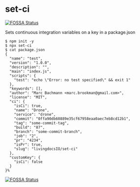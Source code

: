 # set-ci
[![FOSSA Status](https://app.fossa.io/api/projects/git%2Bgithub.com%2FlivingdocsIO%2Fset-ci.svg?type=shield)](https://app.fossa.io/projects/git%2Bgithub.com%2FlivingdocsIO%2Fset-ci?ref=badge_shield)


Sets continuous integration variables on a key in a package.json


```
$ npm init -y
$ npx set-ci
$ cat package.json
{
  "name": "test",
  "version": "1.0.0",
  "description": "",
  "main": "index.js",
  "scripts": {
    "test": "echo \"Error: no test specified\" && exit 1"
  },
  "keywords": [],
  "author": "Marc Bachmann <marc.brookman@gmail.com>",
  "license": "MIT",
  "ci": {
    "isCi": true,
    "name": "Drone",
    "service": "drone",
    "commit": "0ffa90db60889e35cf67958eaa0aec7eb8cd12b1",
    "tag": "some-commit-tag",
    "build": "87",
    "branch": "some-commit-branch",
    "job": "2",
    "pr": "4234",
    "isPr": true,
    "slug": "livingdocsIO/set-ci"
  },
  "customKey": {
    "isCi": false
  }
}%
```


[![FOSSA Status](https://app.fossa.io/api/projects/git%2Bgithub.com%2FlivingdocsIO%2Fset-ci.svg?type=large)](https://app.fossa.io/projects/git%2Bgithub.com%2FlivingdocsIO%2Fset-ci?ref=badge_large)